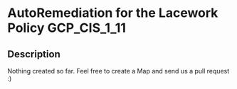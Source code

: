 # AutoRemediation for the Lacework Policy GCP_CIS_1_11

## Description
Nothing created so far. Feel free to create a Map and send us a pull request :)
